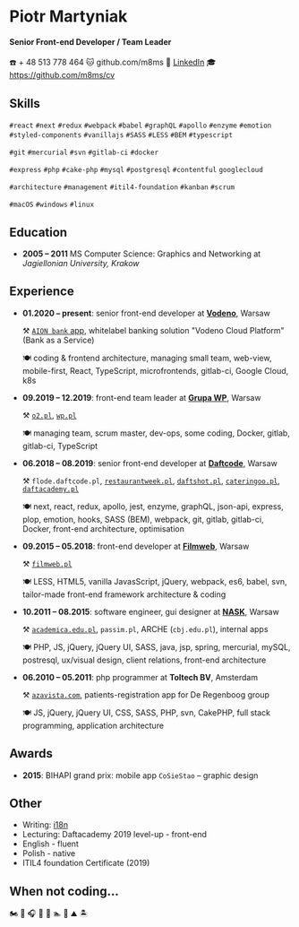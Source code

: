 # Piotr Martyniak

#### Senior Front-end Developer / Team Leader

☎️ + 48 513 778 464  🐱 github.com/m8ms 📘 [LinkedIn](https://www.linkedin.com/in/piotr-martyniak-aa286223/)
🎓 https://github.com/m8ms/cv

## Skills

`#react` `#next` `#redux` `#webpack` `#babel` `#graphQL` `#apollo` `#enzyme` `#emotion` `#styled-components`
`#vanillajs` `#SASS` `#LESS` `#BEM` `#typescript` 

`#git` `#mercurial` `#svn` `#gitlab-ci` `#docker`

`#express` `#php` `#cake-php` `#mysql` `#postgresql` `#contentful` `googlecloud`

`#architecture` `#management` `#itil4-foundation` `#kanban` `#scrum`

`#macOS` `#windows` `#linux`

## Education
   
* **2005 – 2011** MS Computer Science: Graphics and Networking at _Jagiellonian University, Krakow_
    
## Experience
  
* **01.2020 – present**: senior front-end developer at [**Vodeno**](https://www.vodeno.com/), Warsaw

    ⚒ [`AION bank` app](https://play.google.com/store/apps/details?id=be.aion.android.app&hl=en&gl=US), whitelabel banking solution "Vodeno Cloud Platform" (Bank as a Service)
    
    🍽  coding & frontend architecture, managing small team, web-view, mobile-first, React, TypeScript, microfrontends, gitlab-ci, Google Cloud, k8s
  
* **09.2019 – 12.2019**: front-end team leader at [**Grupa WP**](https://holding.wp.pl/en), Warsaw

    ⚒ [`o2.pl`](https://www.o2.pl/), [`wp.pl`](https://www.wp.pl/)
    
    🍽  managing team, scrum master, dev-ops, some coding, Docker, gitlab, gitlab-ci, TypeScript 
  
* **06.2018 – 08.2019**: senior front-end developer at [**Daftcode**](https://daftcode.pl/), Warsaw 

    ⚒ `flode.daftcode.pl`, [`restaurantweek.pl`](https://restaurantweek.pl/), [`daftshot.pl`](https://daftshot.pl/), [`cateringoo.pl`](https://cateringoo.pl/), [`daftacademy.pl`](https://daftacademy.pl/)
    
    🍽  next, react, redux, apollo, jest, enzyme, graphQL, json-api, express, plop, emotion, hooks, SASS (BEM), webpack, git, gitlab, gitlab-ci, Docker, front-end architecture, optimisation

* **09.2015 – 05.2018**: front-end developer at [**Filmweb**](https://www.filmweb.pl/), Warsaw 

    ⚒ [`filmweb.pl`](https://www.filmweb.pl/)

    🍽  LESS, HTML5, vanilla JavasScript, jQuery, webpack, es6, babel, svn, tailor-made front-end framework architecture & coding
 
* **10.2011 – 08.2015**: software engineer, gui designer at [**NASK**](https://en.nask.pl/), Warsaw 

    ⚒ [`academica.edu.pl`](https://academica.edu.pl/), `passim.pl`, ARCHE (`cbj.edu.pl`), internal apps
    
    🍽  PHP, JS, jQuery, jQuery UI, SASS, java, jsp, spring, mercurial, mySQL, postresql, ux/visual design, client relations, front-end architecture

* **06.2010 – 05.2011**: php programmer at **Toltech BV**, Amsterdam 

    ⚒ [`azavista.com`](https://azavista.com/), patients-registration app for De Regenboog group
     
    🍽  JS, jQuery, jQuery UI, CSS, SASS, PHP, svn, CakePHP, full stack programming, application architecture    

## Awards
* **2015**: BIHAPI grand prix: mobile app `CoSieStao` – graphic design

## Other
* Writing: [i18n](https://blog.daftcode.pl/going-international-at-the-front-end-13983cee429d)
* Lecturing: Daftacademy 2019 level-up - front-end
* English - fluent
* Polish - native
* ITIL4 foundation Certificate (2019)

## When not coding...
🏍 ‍‍🎤 🎧 🎹 🎸 🏊 🏐 ⛰ 🏝
